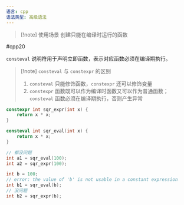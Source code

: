 ```yaml
---
语言: cpp
语法类型: 高级语法
---
```

> [!note] 使用场景
> 创建只能在编译时运行的函数

#cpp20 

`consteval` 说明符用于声明立即函数，表示对应函数必须在编译期执行。

> [!note] `consteval` 与 `constexpr` 的区别
>1. `consteval` 只能修饰函数，`constexpr` 还可以修饰变量
>2. `constexpr` 函数既可以作为编译时函数又可以作为普通函数；`consteval` 函数必须在编译期执行，否则产生异常

```cpp
constexpr int sqr_expr(int x) {
    return x * x;
}

consteval int sqr_eval(int x) {
    return x * x;
}

// 都没问题
int a1 = sqr_eval(100);
int a2 = sqr_expr(100);

int b = 100;
// error: the value of 'b' is not usable in a constant expression
int b1 = sqr_eval(b);
// 没问题
int b2 = sqr_expr(b);
```
